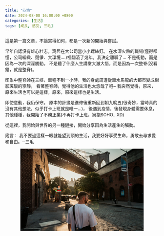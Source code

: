 ```yaml
---
title: "心境"
date: 2024-08-08 16:00:00 +0800
categories: [生活]
tags: [成長, 感受, 三毛]
---
```


這是第一篇文章，不論寫得如何，都是一次新的開始與嘗試。

早年自認沒有雄心壯志，窩居在大公司當小小螺絲釘。
在水深火熱的職場(懂得都懂，公司組織、競爭、大環境….)裡翻滾了幾年，我決定離職了…
不是衝動，而是因為一次的深深觸動。
不是聽了什麼人生講堂大澈大悟，而是因為一次整脊(沒看錯，就是整脊)。

印象中整脊師在三峽，車程不到一小時，我的身處周遭從車水馬龍的大都市變成樹影斑駁的寧靜，
看著整脊師，覺得他的生活也太悠哉了吧~
我突然覺得，原來，原來生活也可以是這樣，原來，原來這樣也是生活。

即使意動，我仍保守。
原本的計畫是進修後重新回到朝九晚五(很奇妙，當時真的沒有其他想法，似乎打卡上班就是唯一…)，
後遇到疫情，後發現身體需要休息，其他種種，我開始了不務正業(不再打卡上班，擁抱SOHO…XD)

從這裡，我開始與世界的另一種鏈接，開始分享因為生活產生的觸動。

箴言：
我不要過這樣一眼就能望到頭的生活，我要好好享受生命，勇敢去尋求愛和自由。─三毛

<img src="/assets/img/posts/20240808.jpg" alt="心境：離開職場後的生活反思" style="width: 80%; height: auto; display: block; margin: auto;" />
